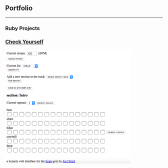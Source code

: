 ## Portfolio

---

### Ruby Projects 

### [Check Yourself](check-yourself)
<img src="images/check-yourself.png" width="400">


